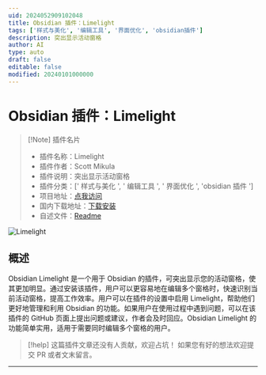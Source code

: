 ```yaml
---
uid: 2024052909102048
title: Obsidian 插件：Limelight
tags: ['样式与美化', '编辑工具', '界面优化', 'obsidian插件']
description: 突出显示活动窗格
author: AI
type: auto
draft: false
editable: false
modified: 20240101000000
---
```


# Obsidian 插件：Limelight

> [!Note] 插件名片
> - 插件名称：Limelight
> - 插件作者：Scott Mikula
> - 插件说明：突出显示活动窗格
> - 插件分类：[' 样式与美化 ', ' 编辑工具 ', ' 界面优化 ', 'obsidian 插件 ']
> - 项目地址：[点我访问](https://github.com/smikula/obsidian-limelight)
> - 国内下载地址：[下载安装](https://pkmer.cn/products/plugin/pluginMarket/?obsidian-limelight)
> - 自述文件：[Readme](https://ghproxy.net/https://raw.githubusercontent.com/smikula/obsidian-limelight/master/README.md)

![Limelight](https://cdn.pkmer.cn/covers/obsidian-limelight.gif!pkmer)

## 概述

Obsidian Limelight 是一个用于 Obsidian 的插件，可突出显示您的活动窗格，使其更加明显。通过安装该插件，用户可以更容易地在编辑多个窗格时，快速识别当前活动窗格，提高工作效率。用户可以在插件的设置中启用 Limelight，帮助他们更好地管理和利用 Obsidian 的功能。如果用户在使用过程中遇到问题，可以在该插件的 GitHub 页面上提出问题或建议，作者会及时回应。Obsidian Limelight 的功能简单实用，适用于需要同时编辑多个窗格的用户。

> [!help]
> 这篇插件文章还没有人贡献，欢迎占坑！
> 如果您有好的想法欢迎提交 PR 或者文末留言。

---




